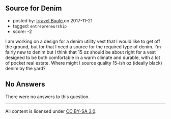 ## Source for Denim

- posted by: [Irravel Boole ](https://stackexchange.com/users/12304679/irravel-boole) on 2017-11-21
- tagged: `entrepreneurship`
- score: -2

I am working on a design for a denim utility vest that I would like to get off the ground, but for that I need a source for the required type of denim. I'm fairly new to denim but I think that 15 oz should be about right for a vest designed to be both comfortable in a warm climate and durable, with a lot of pocket real estate. Where might I source quality 15-ish oz (ideally black) denim by the yard? 

## No Answers

There were no answers to this question.


---

All content is licensed under [CC BY-SA 3.0](https://creativecommons.org/licenses/by-sa/3.0/).

